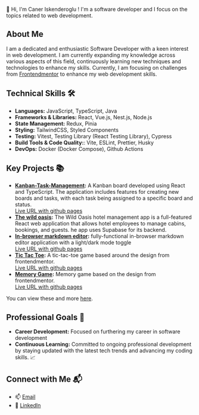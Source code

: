 👋 Hi, I'm Caner Iskenderoglu ! I'm a software developer and I focus on the topics related to web development.

## About Me
I am a dedicated and enthusiastic Software Developer with a keen interest in web development. I am currently expanding my knowledge across various aspects of this field, continuously learning new techniques and technologies to enhance my skills. 
Currently, I am focusing on challenges from [Frontendmentor](https://www.frontendmentor.io/) to enhance my web development skills. 

## Technical Skills 🛠️
- **Languages:** JavaScript, TypeScript, Java
- **Frameworks & Libraries:** React, Vue.js, Nest.js, Node.js
- **State Management:** Redux, Pinia
- **Styling:** TailwindCSS, Styled Components
- **Testing:** Vitest, Testing Library (React Testing Library), Cypress
- **Build Tools & Code Quality:**: Vite, ESLint, Prettier, Husky
- **DevOps:** Docker (Docker Compose), Github Actions

## Key Projects 📚
- **[Kanban-Task-Management](https://github.com/caner404/kanban-task-management):** A Kanban board developed using React and TypeScript. The application includes features for creating new boards and tasks, with each task being assigned to a specific board and status. <br/>
      [Live URL with github pages](https://caner404.github.io/kanban-task-management/)
- **[The wild oasis](https://github.com/caner404/the-wild-oasis):** The Wild Oasis hotel management app is a full-featured React web application that allows hotel employees to manage cabins, bookings, and guests. he app uses Supabase for its backend.
- **[In-browser markdown editor](https://github.com/caner404/in-browser-markdown-editor):** fully-functional in-browser markdown editor application with a light/dark mode toggle <br/>
      [Live URL with github pages](https://caner404.github.io/in-browser-markdown-editor/)
- **[Tic Tac Toe](https://github.com/caner404/memory-game):** A tic-tac-toe game based around the design from frontendmentor. <br/>
      [Live URL with github pages](https://caner404.github.io/tic-tac-toe/)
- **[Memory Game](https://github.com/caner404/memory-game):** Memory game based on the design from frontendmentor. <br/>
      [Live URL with github pages](https://caner404.github.io/memory-game/)

You can view these and more [here](https://github.com/caner404).

## Professional Goals 🚀
- **Career Development:** Focused on furthering my career in software development
- **Continuous Learning:** Committed to ongoing professional development by staying updated with the latest tech trends and advancing my coding skills. 📈

## Connect with Me 📬
- 📫 [Email](caner.iskenderoglu@gmail.com)
- 🔗 [LinkedIn](https://www.linkedin.com/in/caner-iskenderoglu)
